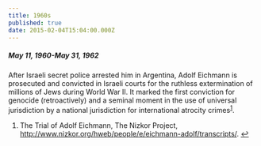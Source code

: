 ```yaml
---
title: 1960s
published: true
date: 2015-02-04T15:04:00.000Z
---
```



##### May 11, 1960-May 31, 1962

After Israeli secret police arrested him in Argentina, Adolf Eichmann is prosecuted and convicted in Israeli courts for the ruthless extermination of millions of Jews during World War II. It marked the first conviction for genocide (retroactively) and a seminal moment in the use of universal jurisdiction by a national jurisdiction for international atrocity crimes<sup id="fnref:source1960-1962"><a class="footnote" href="#fn:source1960-1962">1</a></sup>.

<div class="footnotes"><ol><li id="fn:source1960-1962"><p>The Trial of Adolf Eichmann, The Nizkor Project, <a href="http://www.nizkor.org/hweb/people/e/eichmann-adolf/transcripts/">http://www.nizkor.org/hweb/people/e/eichmann-adolf/transcripts/</a>. <a class="reversefootnote" href="#fnref:source1960-1962">↩</a></p></li></ol></div>